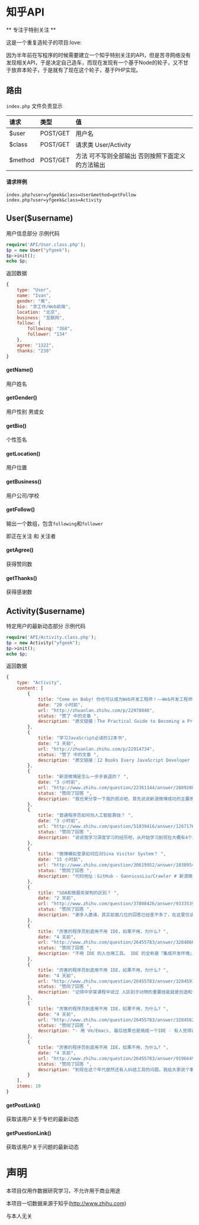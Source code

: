 # 知乎API

** 专注于特别关注 **

这是一个重复造轮子的项目:love:

因为半年前在写程序的时候需要建立一个知乎特别关注的API，但是苦寻网络没有发现相关API，于是决定自己造车，而现在发现有一个基于Node的轮子，又不甘于放弃本轮子，于是就有了现在这个轮子，基于PHP实现。

## 路由

`index.php` 文件负责显示

| 请求           | 类型           | 值  |
|:------------- |:-------------|:--------|
| $user         | POST/GET | 用户名 |
| $class      | POST/GET      |   请求类  User/Activity |
| $method | POST/GET  |方法 可不写则全部输出 否则按照下面定义的方法输出|

#### 请求样例
```
index.php?user=yfgeek&class=User&method=getFollow
index.php?user=yfgeek&class=Activity
```
## User($username)
用户信息部分
示例代码

```php
require('API/User.class.php');
$p = new User("yfgeek");
$p->init();
echo $p;
```
返回数据
```javascript
{
    type: "User",
    name: "Ivan",
    gender: "男",
    bio: "求工作/Web前端",
    location: "北京",
    business: "互联网",
    follow: {
        following: "368",
        follower: "134"
    },
    agree: "1322",
    thanks: "238"
}
```
#### getName()

用户姓名

#### getGender()

用户性别 男或女

#### getBio()

个性签名

#### getLocation()

用户位置

#### getBusiness()

用户公司/学校

#### getFollow()

输出一个数组，包含`following`和`follower`

即正在关注 和 关注者

#### getAgree()

获得赞同数

#### getThanks()

获得感谢数

## Activity($username)
特定用户的最新动态部分
示例代码

```php
require('API/Activity.class.php');
$p = new Activity("yfgeek");
$p->init();
echo $p;
```
返回数据
```javascript
{
    type: "Activity", 
    content: [
        {
            title: "Come on Baby! 你也可以成为Web开发工程师！——Web开发工程师完全成长指南", 
            date: "20 小时前", 
            url: "http://zhuanlan.zhihu.com/p/22978846", 
            status: "赞了 中的文章 ", 
            description: "原文链接：The Practical Guide to Becoming a Professional Web Developer作者：Bill Sourour转载请提前沟通并注明出处！这篇文章是教你如何成为一名专业Web开发工程师的养成指南。我从事Web开发的相关工作已经有20个年头了。在工作中我也很乐于帮助其他开… "
        }, 
        {
            title: "学习JavaScript必读的12本书", 
            date: "3 天前", 
            url: "http://zhuanlan.zhihu.com/p/22914734", 
            status: "赞了 中的文章 ", 
            description: "原文链接：12 Books Every JavaScript Developer Should Read作者：Eric Elliott我巨喜欢读有关JavaScript的书。在学习JS的很长一段时间里，我读了特别多市面上广受欢迎的JavaScript书籍。最近我不再读一些写给菜鸟的书了，但我仍然会翻阅许多写给初阶JS开… "
        }, 
        {
            title: "新浪微博是怎么一步步衰退的？ ", 
            date: "3 小时前", 
            url: "http://www.zhihu.com/question/22361144/answer/28892085", 
            status: "赞同了回答 ", 
            description: "我也来分享一下我的观点吧，首先说说新浪微博成功的主要原因： 1.微博相对开放的舆论环境占领了用户宣泄诉求的市场空白。众所周知的原因，我国网民的这部分需求是被压抑住的，而微博打开了这个口子，形成了井喷。为什么是新浪？因为良好的政府关系，以及多… "
        }, 
        {
            title: "普通程序员如何向人工智能靠拢？ ", 
            date: "3 小时前", 
            url: "http://www.zhihu.com/question/51039416/answer/126717678", 
            status: "赞同了回答 ", 
            description: "说说我学习深度学习的经历吧，从开始学习到现在大概有4个月，只能算新手，刚好可以回答新手问题。 先说编程：自认会用C++， 熟悉Python 英语水平：中等，能很快读懂英文科学文献 最开始对人工智能／深度学习感兴趣是因为想用它试一试自然语言生成，后来想到… "
        }, 
        {
            title: "微博模拟登录如何应对Sina Visitor System？ ", 
            date: "15 小时前", 
            url: "http://www.zhihu.com/question/30619952/answer/103895434", 
            status: "赞同了回答 ", 
            description: "代码地址：GitHub - GannicusLiu/Crawler # 新浪微博模拟登录 ### 登录地址 http://weibo.com/login.php 把该页面的cookie取下来，后面登录发请求的时候需要用到 ### 获取前置登录所需参数 #### 请求地址 http://login.sina.com.cn/sso/prelogin.php?… "
        }, 
        {
            title: "SOA和微服务架构的区别？ ", 
            date: "2 天前", 
            url: "http://www.zhihu.com/question/37808426/answer/93335393", 
            status: "赞同了回答 ", 
            description: "谢多人邀请，其实前面几位的回答已经差不多了，在这里仅谈下自己的简单总结。 微服务架构强调的第一个重点就是业务系统需要彻底的组件化和服务化，原有的单个业务系统会拆分为多个可以独立开发，设计，运行和运维的小应用。这些小应用之间通过服务完成交互… "
        }, 
        {
            title: "厉害的程序员到底用不用 IDE，如果不用，为什么? ", 
            date: "4 天前", 
            url: "http://www.zhihu.com/question/26455783/answer/32848669", 
            status: "赞同了回答 ", 
            description: "不用 IDE 的人也用工具。 IDE 的全称是「集成开发环境」，与「非集成开发环境」相对应。IDE 与其他工具的关键区别在于「集成」，程序员肯定是需要工具的， IDE 把各种工具集成在一起。而非 IDE 的各种工具需要你自己搭配。 这就好像说，你是买一个成品工具… "
        }, 
        {
            title: "厉害的程序员到底用不用 IDE，如果不用，为什么? ", 
            date: "4 天前", 
            url: "http://www.zhihu.com/question/26455783/answer/32845913", 
            status: "赞同了回答 ", 
            description: "记得中学某课程中说过 人区别于动物的重要技能就是创造和使用工具。 与诸君共勉。 "
        }, 
        {
            title: "厉害的程序员到底用不用 IDE，如果不用，为什么? ", 
            date: "4 天前", 
            url: "http://www.zhihu.com/question/26455783/answer/32845625", 
            status: "赞同了回答 ", 
            description: "- 用 Vm/Emacs, 最后结果也是搞成一个IDE - 有人觉得自己做这件事的能力比 Jetbrains/M$/Apple 的专业人士加起来还强 (并不是说没有, 极少 - 写一堆 Bug 满满的插件来实现连 Eclipse 这钟 IDE 在十年前都已经做好的功能, 噢, 有的人连插件都不会写, 是用别… "
        }, 
        {
            title: "厉害的程序员到底用不用 IDE，如果不用，为什么? ", 
            date: "4 天前", 
            url: "http://www.zhihu.com/question/26455783/answer/91966498", 
            status: "赞同了回答 ", 
            description: "到现在这个年代居然还有人纠结工具的问题。我给大家说个事儿。 我爸爸今年55岁，在一个教赛艇的体育学校工作。他们运动员需要用一种专业的拉力器来训练运动员，这个机器可以模拟水上环境，并且测试运动员的输出功率。这样就需要这个机器上有一个传感器能够… "
        }
    ], 
    items: 10
}
```
#### getPostLink()
获取该用户关于专栏的最新动态
#### getPuestionLink()
获取该用户关于问题的最新动态

# 声明

本项目仅用作数据研究学习，不允许用于商业用途

本项目一切数据来源于知乎(http://www.zhihu.com) 

与本人无关

